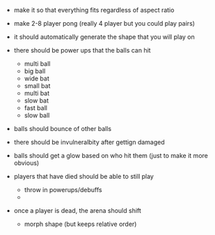 - make it so that everything fits regardless of aspect ratio
- make 2-8 player pong (really 4 player but you could play pairs)
- it should automatically generate the shape that you will play on
- there should be power ups that the balls can hit
  - multi ball
  - big ball
  - wide bat
  - small bat
  - multi bat
  - slow bat
  - fast ball
  - slow ball
- balls should bounce of other balls
- there should be invulneralbity after gettign damaged
- balls should get a glow based on who hit them (just to make it more obvious)

- players that have died should be able to still play
  - throw in powerups/debuffs
  - 

- once a player is dead, the arena should shift
  - morph shape (but keeps relative order)
